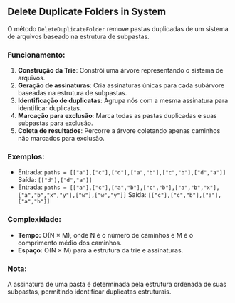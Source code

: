 ## Delete Duplicate Folders in System

O método `DeleteDuplicateFolder` remove pastas duplicadas de um sistema de arquivos baseado na estrutura de subpastas.

### Funcionamento:

1. **Construção da Trie**: Constrói uma árvore representando o sistema de arquivos.
2. **Geração de assinaturas**: Cria assinaturas únicas para cada subárvore baseadas na estrutura de subpastas.
3. **Identificação de duplicatas**: Agrupa nós com a mesma assinatura para identificar duplicatas.
4. **Marcação para exclusão**: Marca todas as pastas duplicadas e suas subpastas para exclusão.
5. **Coleta de resultados**: Percorre a árvore coletando apenas caminhos não marcados para exclusão.

### Exemplos:

- Entrada: `paths = [["a"],["c"],["d"],["a","b"],["c","b"],["d","a"]]`
  Saída: `[["d"],["d","a"]]`
- Entrada: `paths = [["a"],["c"],["a","b"],["c","b"],["a","b","x"],["a","b","x","y"],["w"],["w","y"]]`
  Saída: `[["c"],["c","b"],["a"],["a","b"]]`

### Complexidade:

- **Tempo:** O(N × M), onde N é o número de caminhos e M é o comprimento médio dos caminhos.
- **Espaço:** O(N × M) para a estrutura da trie e assinaturas.

### Nota:

A assinatura de uma pasta é determinada pela estrutura ordenada de suas subpastas, permitindo identificar duplicatas estruturais.
